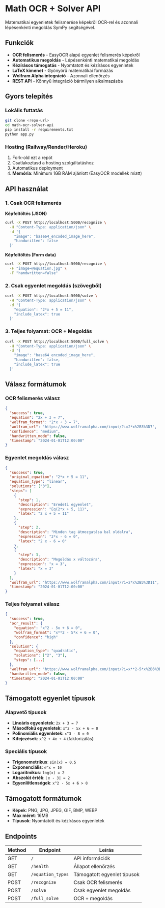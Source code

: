 # Math OCR + Solver API

Matematikai egyenletek felismerése képekről OCR-rel és azonnali lépésenkénti megoldás SymPy segítségével.

## Funkciók

- **OCR felismerés** - EasyOCR alapú egyenlet felismerés képekről
- **Automatikus megoldás** - Lépésenkénti matematikai megoldás
- **Kézírásos támogatás** - Nyomtatott és kézírásos egyenletek
- **LaTeX kimenet** - Gyönyörű matematikai formázás
- **Wolfram Alpha integráció** - Azonnali ellenőrzés
- **REST API** - Könnyű integráció bármilyen alkalmazásba

## Gyors telepítés

### Lokális futtatás
```bash
git clone <repo-url>
cd math-ocr-solver-api
pip install -r requirements.txt
python app.py
```

### Hosting (Railway/Render/Heroku)
1. Fork-old ezt a repót
2. Csatlakoztasd a hosting szolgáltatáshoz
3. Automatikus deployment
4. **Memória**: Minimum 1GB RAM ajánlott (EasyOCR modellek miatt)

## API használat

### 1. Csak OCR felismerés

**Képfeltöltés (JSON)**
```bash
curl -X POST http://localhost:5000/recognize \
  -H "Content-Type: application/json" \
  -d '{
    "image": "base64_encoded_image_here",
    "handwritten": false
  }'
```

**Képfeltöltés (Form data)**
```bash
curl -X POST http://localhost:5000/recognize \
  -F "image=@equation.jpg" \
  -F "handwritten=false"
```

### 2. Csak egyenlet megoldás (szövegből)

```bash
curl -X POST http://localhost:5000/solve \
  -H "Content-Type: application/json" \
  -d '{
    "equation": "2*x + 5 = 11",
    "include_latex": true
  }'
```

### 3. Teljes folyamat: OCR + Megoldás

```bash
curl -X POST http://localhost:5000/full_solve \
  -H "Content-Type: application/json" \
  -d '{
    "image": "base64_encoded_image_here",
    "handwritten": false,
    "include_latex": true
  }'
```

## Válasz formátumok

### OCR felismerés válasz
```json
{
  "success": true,
  "equation": "2x + 3 = 7",
  "wolfram_format": "2*x + 3 = 7",
  "wolfram_url": "https://www.wolframalpha.com/input/?i=2*x%2B3%3D7",
  "confidence": "medium",
  "handwritten_mode": false,
  "timestamp": "2024-01-01T12:00:00"
}
```

### Egyenlet megoldás válasz
```json
{
  "success": true,
  "original_equation": "2*x + 5 = 11",
  "equation_type": "linear",
  "solutions": ["3"],
  "steps": [
    {
      "step": 1,
      "description": "Eredeti egyenlet",
      "expression": "Eq(2*x + 5, 11)",
      "latex": "2 x + 5 = 11"
    },
    {
      "step": 2,
      "description": "Minden tag átmozgatása bal oldalra",
      "expression": "2*x - 6 = 0",
      "latex": "2 x - 6 = 0"
    },
    {
      "step": 3,
      "description": "Megoldás x változóra",
      "expression": "x = 3",
      "latex": "x = 3"
    }
  ],
  "wolfram_url": "https://www.wolframalpha.com/input/?i=2*x%2B5%3D11",
  "timestamp": "2024-01-01T12:00:00"
}
```

### Teljes folyamat válasz
```json
{
  "success": true,
  "ocr_result": {
    "equation": "x^2 - 5x + 6 = 0",
    "wolfram_format": "x**2 - 5*x + 6 = 0",
    "confidence": "high"
  },
  "solution": {
    "equation_type": "quadratic",
    "solutions": ["2", "3"],
    "steps": [...]
  },
  "wolfram_url": "https://www.wolframalpha.com/input/?i=x**2-5*x%2B6%3D0",
  "handwritten_mode": false,
  "timestamp": "2024-01-01T12:00:00"
}
```

## Támogatott egyenlet típusok

### Alapvető típusok
- **Lineáris egyenletek**: `2x + 3 = 7`
- **Másodfokú egyenletek**: `x^2 - 5x + 6 = 0`
- **Polinomiális egyenletek**: `x^3 - 8 = 0`
- **Kifejezések**: `x^2 + 4x + 4` (faktorizálás)

### Speciális típusok
- **Trigonometrikus**: `sin(x) = 0.5`
- **Exponenciális**: `e^x = 10`
- **Logaritmikus**: `log(x) = 2`
- **Abszolút érték**: `|x - 3| = 2`
- **Egyenlőtlenségek**: `x^2 - 5x + 6 > 0`

## Támogatott formátumok

- **Képek**: PNG, JPG, JPEG, GIF, BMP, WEBP
- **Max méret**: 16MB
- **Típusok**: Nyomtatott és kézírásos egyenletek

## Endpoints

| Method | Endpoint | Leírás |
|--------|----------|---------|
| GET | `/` | API információk |
| GET | `/health` | Állapot ellenőrzés |
| GET | `/equation_types` | Támogatott egyenlet típusok |
| POST | `/recognize` | Csak OCR felismerés |
| POST | `/solve` | Csak egyenlet megoldás |
| POST | `/full_solve` | OCR + megoldás |
